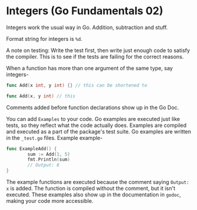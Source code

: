 # Integers (Go Fundamentals 02)

Integers work the usual way in Go. Addition, subtraction and stuff.

Format string for integers is `%d`.

A note on testing: Write the test first, then write just enough code to satisfy the compiler.
This is to see if the tests are failing for the correct reasons.

When a function has more than one argument of the same type, say integers-
```go
func Add(x int, y int) {} // this can be shortened to

func Add(x, y int) // this
```

Comments added before function declarations show up in the Go Doc.

You can add `Examples` to your code. Go examples are executed just like tests, so they reflect what the code actually does.
Examples are compiled and executed as a part of the package's test suite.
Go examples are written in the `_test.go` files. Example example-
```go
func ExampleAdd() {
		sum := Add(1, 5)
		fmt.Println(sum)
		// Output: 6
}
```
The example functions are executed because the comment saying `Output: x` is added.
The function is compiled without the comment, but it isn't executed.
These examples also show up in the documentation in `godoc`, making your code more accessible.
